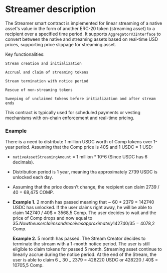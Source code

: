 # Streamer description

The Streamer smart contract is implemented for linear streaming of a native asset's value in the form of another ERC-20 token (streaming asset) to a recipient over a specified time period. It supports `AggregatorV3Interface` to convert between the native and streaming assets based on real-time USD prices, supporting price slippage for streaming asset.

Key functionalities:

    Stream creation and initialization

    Accrual and claim of streaming tokens

    Stream termination with notice period

    Rescue of non-streaming tokens

    Sweeping of unclaimed tokens before initialization and after stream ends

This contract is typically used for scheduled payments or vesting mechanisms with on-chain enforcement and real-time pricing.

### Example

There is a need to distribute 1 million USDC worth of Comp tokens over 1-year period. Assuming that the Comp price is 40$ and 1 USDC = 1 USD:

- `nativeAssetStreamingAmount` = 1 million \* 10^6 (Since USDC has 6 decimals).
- Distribution period is 1 year, meaning tha approximately 2739 USDC is unlocked each day.
- Assuming that the price doesn't change, the recipient can claim 2739 / 40 = 68,475 COMP.
- **Example 1.** 2 month has passed meaning that ~ 60 \* 2379 = 142740 USDC has unlocked. If the user claims right away, he will be able to claim 142740 / 40$ = 3568,5 Comp. The user decides to wait and the price of Comp drops and now equal to 35$. Now the user claims and receives approximately 142740 / 35$ = 4078,2 Comp.

  **Example 2.** 5 month has passed. The Stream Creator decides to terminate the stream with a 1-month notice period. The user is still eligible to claim tokens for passed 5 month. Streaming asset continue to linearly accrue during the notice period. At the end of the Stream, the user is able to claim 6 _ 30 _ 2379 = 428220 USDC or 428220 / 40$ = 10705,5 Comp.
